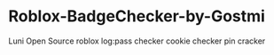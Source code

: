 # Roblox-BadgeChecker-by-Gostmi
Luni Open Source roblox log:pass checker cookie checker pin cracker
